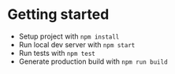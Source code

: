 # Getting started
* Setup project with `npm install`
* Run local dev server with `npm start`
* Run tests with `npm test`
* Generate production build with `npm run build`
